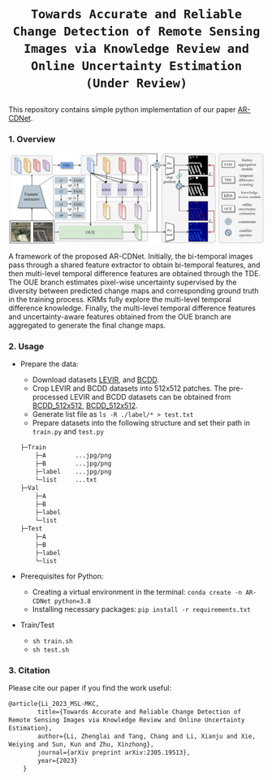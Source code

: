 # <p align=center>`Towards Accurate and Reliable Change Detection of Remote Sensing Images via Knowledge Review and Online Uncertainty Estimation (Under Review)`</p>

This repository contains simple python implementation of our paper [AR-CDNet](https://arxiv.org/abs/2305.19513).

### 1. Overview

<p align="center">
    <img width=500 src="assest/AR-CDNet.jpg"/> <br />
</p>

A framework of the proposed AR-CDNet. Initially, the bi-temporal images pass through a shared feature extractor to obtain bi-temporal features, and then multi-level temporal difference features are obtained through the TDE. The OUE branch estimates pixel-wise uncertainty supervised by the diversity between predicted change maps and corresponding ground truth in the training process. KRMs fully explore the multi-level temporal difference knowledge. Finally, the multi-level temporal difference features and uncertainty-aware features obtained from the OUE branch are aggregated to generate the final change maps. <br>

### 2. Usage
+ Prepare the data:
    - Download datasets [LEVIR](https://justchenhao.github.io/LEVIR/), and [BCDD](https://study.rsgis.whu.edu.cn/pages/download/building_dataset.html).
    - Crop LEVIR and BCDD datasets into 512x512 patches. The pre-processed LEVIR and BCDD datasets can be obtained from [BCDD_512x512](https://drive.google.com/file/d/1VrdQ-rxoGVM_8ecA-ObO0u-O8rSTpSHA/view?usp=sharing), [BCDD_512x512](https://drive.google.com/file/d/1VrdQ-rxoGVM_8ecA-ObO0u-O8rSTpSHA/view?usp=sharing).
    - Generate list file as `ls -R ./label/* > test.txt`
    - Prepare datasets into the following structure and set their path in `train.py` and `test.py`
    ```
    ├─Train
        ├─A        ...jpg/png
        ├─B        ...jpg/png
        ├─label    ...jpg/png
        └─list     ...txt
    ├─Val
        ├─A
        ├─B
        ├─label
        └─list
    ├─Test
        ├─A
        ├─B
        ├─label
        └─list
    ```

+ Prerequisites for Python:
    - Creating a virtual environment in the terminal: `conda create -n AR-CDNet python=3.8`
    - Installing necessary packages: `pip install -r requirements.txt `

+ Train/Test
    - `sh train.sh`
    - `sh test.sh`

### 3. Citation

Please cite our paper if you find the work useful:

    @article{Li_2023_MSL-MKC,
            title={Towards Accurate and Reliable Change Detection of Remote Sensing Images via Knowledge Review and Online Uncertainty Estimation},
            author={Li, Zhenglai and Tang, Chang and Li, Xianju and Xie, Weiying and Sun, Kun and Zhu, Xinzhong},
            journal={arXiv preprint arXiv:2305.19513},
            year={2023}
        }
